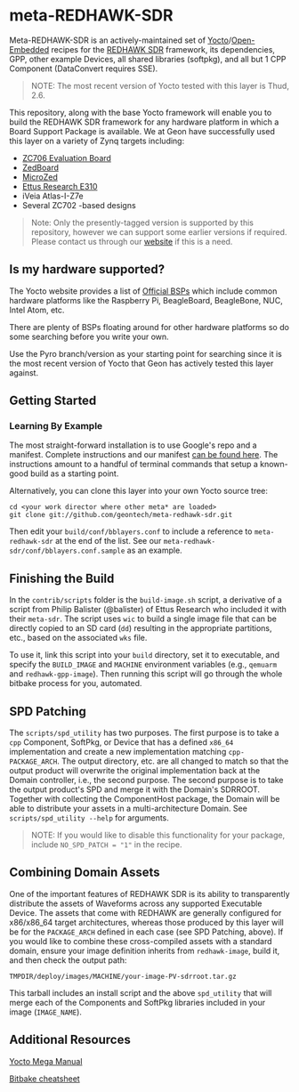 meta-REDHAWK-SDR
=================

Meta-REDHAWK-SDR is an actively-maintained set of [Yocto][1]/[Open-Embedded][2] recipes for the [REDHAWK SDR][3] framework, its dependencies, GPP, other example Devices, all shared libraries (softpkg), and all but 1 CPP Component (DataConvert requires SSE).

 > NOTE: The most recent version of Yocto tested with this layer is Thud, 2.6.

This repository, along with the base Yocto framework will enable you to build the REDHAWK SDR framework for any hardware platform in which a Board Support Package is available.  We at Geon have successfully used this layer on a variety of Zynq targets including:

 * [ZC706 Evaluation Board](http://geontech.com/analog-devices-fmcomms-via-yocto/)
 * [ZedBoard](https://youtu.be/pKpbkYB43js)
 * [MicroZed](https://youtu.be/QvCrXl2cxpY)
 * [Ettus Research E310](https://youtu.be/WSKZsSxtWsQ)
 * iVeia Atlas-I-Z7e
 * Several ZC702 -based designs

 > Note: Only the presently-tagged version is supported by this repository, however we can support some earlier versions if required.  Please contact us through our [website](http://www.geontech.com) if this is a need.

Is my hardware supported?
-------------------------
The Yocto website provides a list of [Official BSPs][4] which include common hardware platforms like the Raspberry Pi, BeagleBoard, BeagleBone, NUC, Intel Atom, etc.

There are plenty of BSPs floating around for other hardware platforms so do some searching before you write your own.

Use the Pyro branch/version as your starting point for searching since it is the most recent version of Yocto that Geon has actively tested this layer against.

Getting Started
----------------

### Learning By Example

The most straight-forward installation is to use Google's repo and a manifest.  Complete instructions and our manifest [can be found here](http://github.com/GeonTech/meta-redhawk-sdr-manifests).  The instructions amount to a handful of terminal commands that setup a known-good build as a starting point.

Alternatively, you can clone this layer into your own Yocto source tree:

    cd <your work director where other meta* are loaded>
    git clone git://github.com/geontech/meta-redhawk-sdr.git

Then edit your `build/conf/bblayers.conf` to include a reference to `meta-redhawk-sdr` at the end of the list.  See our `meta-redhawk-sdr/conf/bblayers.conf.sample` as an example. 

Finishing the Build
-------------------

In the `contrib/scripts` folder is the `build-image.sh` script, a derivative of a script from Philip Balister (@balister) of Ettus Research who included it with their `meta-sdr`.  The script uses `wic` to build a single image file that can be directly copied to an SD card (`dd`) resulting in the appropriate partitions, etc., based on the associated `wks` file.  

To use it, link this script into your `build` directory, set it to executable, and specify the `BUILD_IMAGE` and `MACHINE` environment variables (e.g., `qemuarm` and `redhawk-gpp-image`).  Then running this script will go through the whole bitbake process for you, automated.

SPD Patching
------------

The `scripts/spd_utility` has two purposes.  The first purpose is to take a `cpp` Component, SoftPkg, or Device that has a defined `x86_64` implementation and create a new implementation matching `cpp-PACKAGE_ARCH`.  The output directory, etc. are all changed to match so that the output product will overwrite the original implementation back at the Domain controller, i.e., the second purpose.  The second purpose is to take the output product's SPD and merge it with the Domain's SDRROOT.  Together with collecting the ComponentHost package, the Domain will be able to distribute your assets in a multi-architecture Domain.  See `scripts/spd_utility --help` for arguments.

 > NOTE: If you would like to disable this functionality for your package, include `NO_SPD_PATCH = "1"` in the recipe.

Combining Domain Assets
----------------

One of the important features of REDHAWK SDR is its ability to transparently distribute the assets of Waveforms across any supported Executable Device.  The assets that come with REDHAWK are generally configured for x86/x86_64 target architectures, whereas those produced by this layer will be for the `PACKAGE_ARCH` defined in each case (see SPD Patching, above).  If you would like to combine these cross-compiled assets with a standard domain, ensure your image definition inherits from `redhawk-image`, build it, and then check the output path:

```
TMPDIR/deploy/images/MACHINE/your-image-PV-sdrroot.tar.gz
```

This tarball includes an install script and the above `spd_utility` that will merge each of the Components and SoftPkg libraries included in your image (`IMAGE_NAME`).

Additional Resources
--------------------

[Yocto Mega Manual][7] 

[Bitbake cheatsheet][8]

[1]: https://www.yoctoproject.org/  "Yocto Project Homepage"
[2]: http://www.openembedded.org/wiki/Main_Page  "Open-Embedded Project Homepage"
[3]: http://redhawksdr.org "REDHAWK Homepage"
[4]: https://www.yoctoproject.org/downloads/bsps?release=All&title= "Board Support Package List"
[5]: https://github.com/EttusResearch/meta-ettus "Ettus BSP"
[6]: http://www.yoctoproject.org/docs/current/yocto-project-qs/yocto-project-qs.html#packages "Required Packages"
[7]: http://www.yoctoproject.org/docs/latest/mega-manual/mega-manual.html "Yocto Mega Manual"
[8]: http://www.openembedded.org/wiki/Bitbake_cheat_sheet "Bitbake Cheat Sheet"

